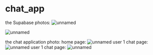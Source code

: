 # chat_app

the Supabase photos:
![unnamed](https://github.com/user-attachments/assets/6d23d6ee-548b-449d-a67b-ec202ae03f53)

![unnamed](https://github.com/user-attachments/assets/a97d9553-c48b-4275-bbc3-8faf528e685a)

the chat application photo:
home page:
![unnamed](https://github.com/user-attachments/assets/59a16db6-d280-4aa7-a6e8-ea11f172ddc5)
user 1 chat page:
![unnamed](https://github.com/user-attachments/assets/fee2e43e-673e-4ee4-8377-a54060035667)
user 1 chat page:
![unnamed](https://github.com/user-attachments/assets/0461050d-d93c-429d-b124-35e92882dce6)
